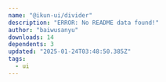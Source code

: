 ```yaml
---
name: "@ikun-ui/divider"
description: "ERROR: No README data found!"
author: "baiwusanyu"
downloads: 14
dependents: 3
updated: "2025-01-24T03:48:50.385Z"
tags: 
  - ui
---
```

